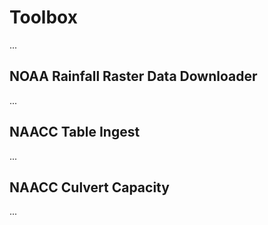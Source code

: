 # Toolbox

...

## NOAA Rainfall Raster Data Downloader

...


## NAACC Table Ingest

...

## NAACC Culvert Capacity

...